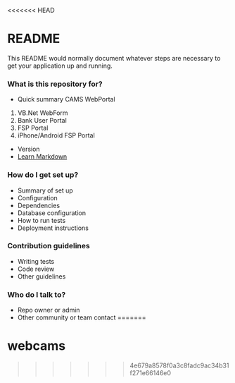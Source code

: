 <<<<<<< HEAD
# README #

This README would normally document whatever steps are necessary to get your application up and running.

### What is this repository for? ###

* Quick summary
CAMS WebPortal
1. VB.Net WebForm
2. Bank User Portal
3. FSP Portal
4. iPhone/Android FSP Portal

* Version
* [Learn Markdown](https://bitbucket.org/tutorials/markdowndemo)

### How do I get set up? ###

* Summary of set up
* Configuration
* Dependencies
* Database configuration
* How to run tests
* Deployment instructions

### Contribution guidelines ###

* Writing tests
* Code review
* Other guidelines

### Who do I talk to? ###

* Repo owner or admin
* Other community or team contact
=======
# webcams
>>>>>>> 4e679a8578f0a3c8fadc9ac34b31f271e66146e0
